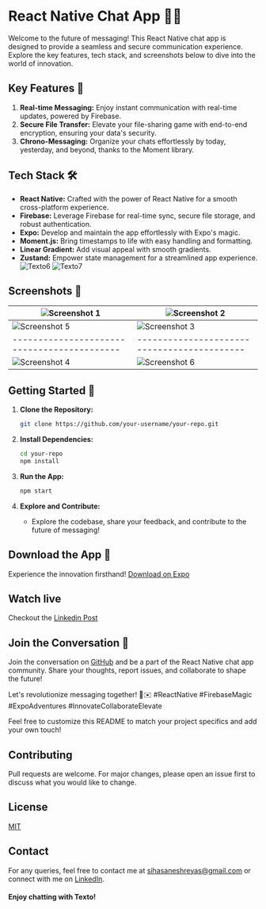 # React Native Chat App 🚀💬

Welcome to the future of messaging! This React Native chat app is designed to provide a seamless and secure communication experience. Explore the key features, tech stack, and screenshots below to dive into the world of innovation.

## Key Features 🌟

1. **Real-time Messaging:** Enjoy instant communication with real-time updates, powered by Firebase.
2. **Secure File Transfer:** Elevate your file-sharing game with end-to-end encryption, ensuring your data's security.
3. **Chrono-Messaging:** Organize your chats effortlessly by today, yesterday, and beyond, thanks to the Moment library.

## Tech Stack 🛠️

- **React Native:** Crafted with the power of React Native for a smooth cross-platform experience.
- **Firebase:** Leverage Firebase for real-time sync, secure file storage, and robust authentication.
- **Expo:** Develop and maintain the app effortlessly with Expo's magic.
- **Moment.js:** Bring timestamps to life with easy handling and formatting.
- **Linear Gradient:** Add visual appeal with smooth gradients.
- **Zustand:** Empower state management for a streamlined app experience.
![Texto6]()
![Texto7]()

## Screenshots 📱
<!-- ![Texto3](https://github.com/Shreyas-29/texto/assets/111555846/567b479c-c449-410d-8244-8570f21ae03f)
![Texto2](https://github.com/Shreyas-29/texto/assets/111555846/a505d0a8-1db4-417a-bf41-574e5042cabe)
![Texto](https://github.com/Shreyas-29/texto/assets/111555846/1effa0bc-fbd5-4378-b6ee-99195d35d698)
![Texto5](https://github.com/Shreyas-29/texto/assets/111555846/910215d7-3646-4729-a0d0-7e45bcaa74f7)
![Texto4](https://github.com/Shreyas-29/texto/assets/111555846/9eebef14-feee-40e9-9357-7ea2f465c0b9) -->

<!-- Add screenshots in a 2x2 grid -->
![Screenshot 1](https://github.com/Shreyas-29/texto/assets/111555846/1effa0bc-fbd5-4378-b6ee-99195d35d698) | ![Screenshot 2](https://github.com/Shreyas-29/texto/assets/111555846/910215d7-3646-4729-a0d0-7e45bcaa74f7)
-------------------------------------------|-------------------------------------------
![Screenshot 5](https://github.com/Shreyas-29/texto/assets/111555846/54a8f860-8df4-45eb-976c-e07c4fa0ab2a) | ![Screenshot 3](https://github.com/Shreyas-29/texto/assets/111555846/9eebef14-feee-40e9-9357-7ea2f465c0b9png)
-------------------------------------------|-------------------------------------------
![Screenshot 4](https://github.com/Shreyas-29/texto/assets/111555846/567b479c-c449-410d-8244-8570f21ae03f) | ![Screenshot 6](https://github.com/Shreyas-29/texto/assets/111555846/44b69d1f-a3ee-4cdd-b778-ac004254bc26)

## Getting Started 🚀

1. **Clone the Repository:**
   ```bash
   git clone https://github.com/your-username/your-repo.git
   ```

2. **Install Dependencies:**
   ```bash
   cd your-repo
   npm install
   ```

3. **Run the App:**
   ```bash
   npm start
   ```

4. **Explore and Contribute:**
   - Explore the codebase, share your feedback, and contribute to the future of messaging!

## Download the App 📲

Experience the innovation firsthand! [Download on Expo](https://expo.dev//accounts/shreyas29/projects/Texto/builds/216d0fba-6bc6-4fa4-93d0-60f19c3a1d53)

## Watch live
Checkout the [Linkedin Post](https://www.linkedin.com/posts/shreyas-sihasane-441b95238_reactnative-firebasemagic-expoadventures-activity-7160511026134712320-Q7KJ?utm_source=share&utm_medium=member_desktop)

## Join the Conversation 🤝

Join the conversation on [GitHub](https://github.com/Shreyas-29/texto/) and be a part of the React Native chat app community. Share your thoughts, report issues, and collaborate to shape the future!

Let's revolutionize messaging together! 🚀✉️ #ReactNative #FirebaseMagic #ExpoAdventures #InnovateCollaborateElevate

Feel free to customize this README to match your project specifics and add your own touch!

## Contributing

Pull requests are welcome. For major changes, please open an issue first to discuss what you would like to change.

## License

[MIT](https://choosealicense.com/licenses/mit/)

## Contact

For any queries, feel free to contact me at [
sihasaneshreyas@gmail.com](mailto:sihasaneshreyas@gmail.com) or connect with me on [LinkedIn](https://www.linkedin.com/in/shreyas-sihasane-441b95238/).

#### Enjoy chatting with Texto!
